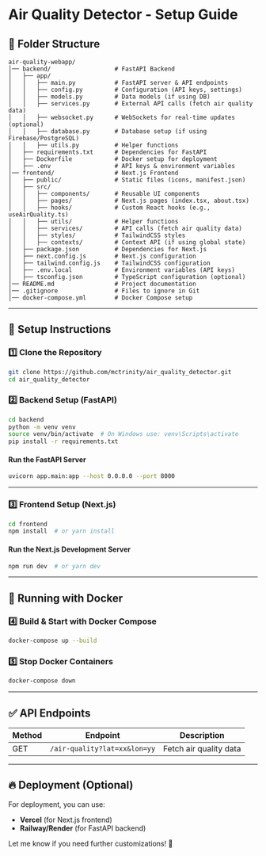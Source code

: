 # Air Quality Detector - Setup Guide

## 📁 Folder Structure
```
air-quality-webapp/
│── backend/                  # FastAPI Backend
│   ├── app/
│   │   ├── main.py           # FastAPI server & API endpoints
│   │   ├── config.py         # Configuration (API keys, settings)
│   │   ├── models.py         # Data models (if using DB)
│   │   ├── services.py       # External API calls (fetch air quality data)
│   │   ├── websocket.py      # WebSockets for real-time updates (optional)
│   │   ├── database.py       # Database setup (if using Firebase/PostgreSQL)
│   │   ├── utils.py          # Helper functions
│   ├── requirements.txt      # Dependencies for FastAPI
│   ├── Dockerfile            # Docker setup for deployment
│   ├── .env                  # API keys & environment variables
│── frontend/                 # Next.js Frontend
│   ├── public/               # Static files (icons, manifest.json)
│   ├── src/
│   │   ├── components/       # Reusable UI components
│   │   ├── pages/            # Next.js pages (index.tsx, about.tsx)
│   │   ├── hooks/            # Custom React hooks (e.g., useAirQuality.ts)
│   │   ├── utils/            # Helper functions
│   │   ├── services/         # API calls (fetch air quality data)
│   │   ├── styles/           # TailwindCSS styles
│   │   ├── contexts/         # Context API (if using global state)
│   ├── package.json          # Dependencies for Next.js
│   ├── next.config.js        # Next.js configuration
│   ├── tailwind.config.js    # TailwindCSS configuration
│   ├── .env.local            # Environment variables (API keys)
│   ├── tsconfig.json         # TypeScript configuration (optional)
│── README.md                 # Project documentation
│── .gitignore                # Files to ignore in Git
│── docker-compose.yml        # Docker Compose setup
```

---

## 🚀 Setup Instructions

### **1️⃣ Clone the Repository**
```bash
git clone https://github.com/mctrinity/air_quality_detector.git
cd air_quality_detector
```

### **2️⃣ Backend Setup (FastAPI)**
```bash
cd backend
python -m venv venv
source venv/bin/activate  # On Windows use: venv\Scripts\activate
pip install -r requirements.txt
```

#### **Run the FastAPI Server**
```bash
uvicorn app.main:app --host 0.0.0.0 --port 8000
```

---

### **3️⃣ Frontend Setup (Next.js)**
```bash
cd frontend
npm install  # or yarn install
```

#### **Run the Next.js Development Server**
```bash
npm run dev  # or yarn dev
```

---

## 🐳 Running with Docker

### **4️⃣ Build & Start with Docker Compose**
```bash
docker-compose up --build
```

### **5️⃣ Stop Docker Containers**
```bash
docker-compose down
```

---

## ✅ API Endpoints
| Method | Endpoint          | Description                   |
|--------|------------------|-------------------------------|
| GET    | `/air-quality?lat=xx&lon=yy` | Fetch air quality data |

---

## 🔥 Deployment (Optional)
For deployment, you can use:
- **Vercel** (for Next.js frontend)
- **Railway/Render** (for FastAPI backend)

Let me know if you need further customizations! 🚀
